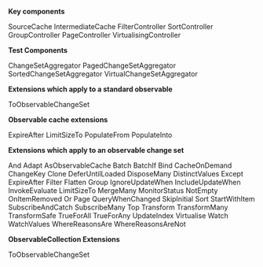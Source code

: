

**Key components**

SourceCache
IntermediateCache
FilterController
SortController
GroupController
PageController
VirtualisingController

**Test Components**

ChangeSetAggregator
PagedChangeSetAggregator
SortedChangeSetAggregator
VirtualChangeSetAggregator

**Extensions which apply to a standard observable**

ToObservableChangeSet

**Observable cache extensions**

ExpireAfter
LimitSizeTo
PopulateFrom
PopulateInto

**Extensions which apply to an observable change set**

And
Adapt
AsObservableCache
Batch
BatchIf
Bind
CacheOnDemand
ChangeKey
Clone
DeferUntilLoaded
DisposeMany
DistinctValues
Except
ExpireAfter
Filter
Flatten
Group
IgnoreUpdateWhen
IncludeUpdateWhen
InvokeEvaluate
LimitSizeTo
MergeMany
MonitorStatus
NotEmpty
OnItemRemoved
Or
Page
QueryWhenChanged
SkipInitial
Sort
StartWithItem
SubscribeAndCatch
SubscribeMany
Top
Transform
TransformMany
TransformSafe
TrueForAll
TrueForAny
UpdateIndex
Virtualise
Watch
WatchValues
WhereReasonsAre
WhereReasonsAreNot

**ObservableCollection Extensions**

ToObservableChangeSet